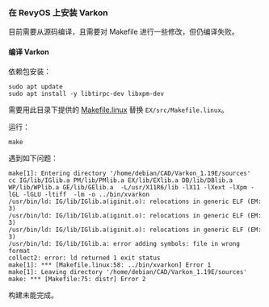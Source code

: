 ### 在 RevyOS 上安装 Varkon

目前需要从源码编译，且需要对 Makefile 进行一些修改，但仍编译失败。

#### 编译 Varkon

依赖包安装：

```shell
sudo apt update
sudo apt install -y libtirpc-dev libxpm-dev
```

需要用此目录下提供的 [Makefile.linux](files/Makefile.linux) 替换 `EX/src/Makefile.linux`。

运行：

```shell
make
```

遇到如下问题：

```log
make[1]: Entering directory '/home/debian/CAD/Varkon_1.19E/sources'
cc IG/lib/IGlib.a PM/lib/PMlib.a EX/lib/EXlib.a DB/lib/DBlib.a WP/lib/WPlib.a GE/lib/GElib.a  -L/usr/X11R6/lib -lX11 -lXext -lXpm -lGL -lGLU -ltiff  -lm -o ../bin/xvarkon
/usr/bin/ld: IG/lib/IGlib.a(iginit.o): relocations in generic ELF (EM: 3)
/usr/bin/ld: IG/lib/IGlib.a(iginit.o): relocations in generic ELF (EM: 3)
/usr/bin/ld: IG/lib/IGlib.a(iginit.o): relocations in generic ELF (EM: 3)
/usr/bin/ld: IG/lib/IGlib.a: error adding symbols: file in wrong format
collect2: error: ld returned 1 exit status
make[1]: *** [Makefile.linux:58: ../bin/xvarkon] Error 1
make[1]: Leaving directory '/home/debian/CAD/Varkon_1.19E/sources'
make: *** [Makefile:75: distr] Error 2
```

构建未能完成。